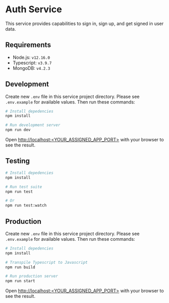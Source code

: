 # Auth Service

This service provides capabilities to sign in, sign up, and get signed in user data.

## Requirements

- Node.js: `v12.16.0`
- Typescript: `v3.9.7`
- MongoDB: `v4.2.3`

## Development

Create new `.env` file in this service project directory. Please see `.env.example` for available values. Then run these commands:

```sh
# Install depedencies
npm install

# Run development server
npm run dev
```

Open [http://localhost:<YOUR_ASSIGNED_APP_PORT>](http://localhost:<YOUR_ASSIGNED_APP_PORT>) with your browser to see the result.

## Testing

```sh
# Install depedencies
npm install

# Run test suite
npm run test

# Or
npm run test:watch
```

## Production

Create new `.env` file in this service project directory. Please see `.env.example` for available values. Then run these commands:

```sh
# Install depedencies
npm install

# Transpile Typescript to Javascript
npm run build

# Run production server
npm run start
```

Open [http://localhost:<YOUR_ASSIGNED_APP_PORT>](http://localhost:<YOUR_ASSIGNED_APP_PORT>) with your browser to see the result.